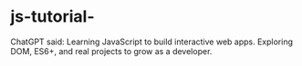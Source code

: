 # js-tutorial-
ChatGPT said: Learning JavaScript to build interactive web apps. Exploring DOM, ES6+, and real projects to grow as a developer.
